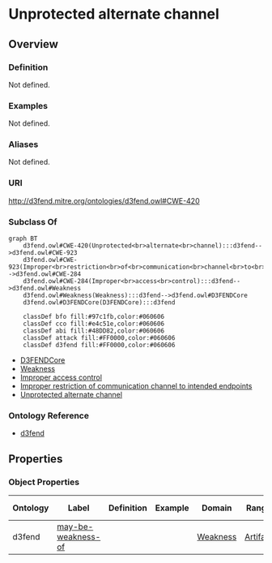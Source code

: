 # Unprotected alternate channel

## Overview

### Definition
Not defined.

### Examples
Not defined.

### Aliases
Not defined.

### URI
http://d3fend.mitre.org/ontologies/d3fend.owl#CWE-420

### Subclass Of
```mermaid
graph BT
    d3fend.owl#CWE-420(Unprotected<br>alternate<br>channel):::d3fend-->d3fend.owl#CWE-923
    d3fend.owl#CWE-923(Improper<br>restriction<br>of<br>communication<br>channel<br>to<br>intended<br>endpoints):::d3fend-->d3fend.owl#CWE-284
    d3fend.owl#CWE-284(Improper<br>access<br>control):::d3fend-->d3fend.owl#Weakness
    d3fend.owl#Weakness(Weakness):::d3fend-->d3fend.owl#D3FENDCore
    d3fend.owl#D3FENDCore(D3FENDCore):::d3fend
    
    classDef bfo fill:#97c1fb,color:#060606
    classDef cco fill:#e4c51e,color:#060606
    classDef abi fill:#48DD82,color:#060606
    classDef attack fill:#FF0000,color:#060606
    classDef d3fend fill:#FF0000,color:#060606
```

- [D3FENDCore](/docs/ontology/reference/model/D3FENDCore/D3FENDCore.md)
- [Weakness](/docs/ontology/reference/model/D3FENDCore/Weakness/Weakness.md)
- [Improper access control](/docs/ontology/reference/model/D3FENDCore/Weakness/Improper%20access%20control/Improper%20access%20control.md)
- [Improper restriction of communication channel to intended endpoints](/docs/ontology/reference/model/D3FENDCore/Weakness/Improper%20access%20control/Improper%20restriction%20of%20communication%20channel%20to%20intended%20endpoints/Improper%20restriction%20of%20communication%20channel%20to%20intended%20endpoints.md)
- [Unprotected alternate channel](/docs/ontology/reference/model/D3FENDCore/Weakness/Improper%20access%20control/Improper%20restriction%20of%20communication%20channel%20to%20intended%20endpoints/Unprotected%20alternate%20channel/Unprotected%20alternate%20channel.md)


### Ontology Reference
- [d3fend](http://d3fend.mitre.org/ontologies/d3fend.owl#)

## Properties
### Object Properties
| Ontology | Label | Definition | Example | Domain | Range | Inverse Of |
|----------|-------|------------|---------|--------|-------|------------|
| d3fend | [may-be-weakness-of](http://d3fend.mitre.org/ontologies/d3fend.owl#may-be-weakness-of) |  |  | [Weakness](/docs/ontology/reference/model/D3FENDCore/Weakness/Weakness.md) | [Artifact](/docs/ontology/reference/model/D3FENDCore/Artifact/Artifact.md) | [may-have-weakness](http://d3fend.mitre.org/ontologies/d3fend.owl#may-have-weakness) |

